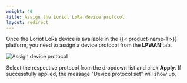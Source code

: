 ```yaml
---
weight: 40
title: Assign the Loriot LoRa device protocol
layout: redirect
---
```



Once the Loriot LoRa device is available in the {{< product-name-1 >}} platform, you need to assign a device protocol from the **LPWAN** tab.

![Assign device protocol](/images/device-protocols/lora-loriot/loriot-device-protocol-assignment.png)

Select the respective protocol from the dropdown list and click **Apply**. If successfully applied, the message "Device protocol set" will show up.
